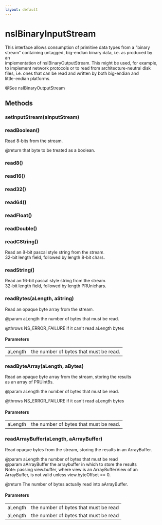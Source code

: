 ```yaml
---
layout: default
---
```


# nsIBinaryInputStream #
  
This interface allows consumption of primitive data types from a "binary  
stream" containing untagged, big-endian binary data, i.e. as produced by an  
implementation of nsIBinaryOutputStream.  This might be used, for example,  
to implement network protocols or to read from architecture-neutral disk  
files, i.e. ones that can be read and written by both big-endian and  
little-endian platforms.  
  
@See nsIBinaryOutputStream  
  

## Methods ##

### setInputStream(aInputStream) ###

### readBoolean() ###
  
Read 8-bits from the stream.  
  
@return that byte to be treated as a boolean.  
  

### read8() ###

### read16() ###

### read32() ###

### read64() ###

### readFloat() ###

### readDouble() ###

### readCString() ###
  
Read an 8-bit pascal style string from the stream.  
32-bit length field, followed by length 8-bit chars.  
  

### readString() ###
  
Read an 16-bit pascal style string from the stream.  
32-bit length field, followed by length PRUnichars.  
  

### readBytes(aLength, aString) ###
  
Read an opaque byte array from the stream.  
  
@param aLength the number of bytes that must be read.  
  
@throws NS_ERROR_FAILURE if it can't read aLength bytes  
  

#### Parameters ####

<table>

<tr>
<td>aLength</td>
<td>the number of bytes that must be read.  
</td>
</tr>

</table>

### readByteArray(aLength, aBytes) ###
  
Read an opaque byte array from the stream, storing the results  
as an array of PRUint8s.  
  
@param aLength the number of bytes that must be read.  
  
@throws NS_ERROR_FAILURE if it can't read aLength bytes  
  

#### Parameters ####

<table>

<tr>
<td>aLength</td>
<td>the number of bytes that must be read.  
</td>
</tr>

</table>

### readArrayBuffer(aLength, aArrayBuffer) ###
  
Read opaque bytes from the stream, storing the results in an ArrayBuffer.  
  
@param aLength the number of bytes that must be read  
@param aArrayBuffer the arraybuffer in which to store the results  
Note: passing view.buffer, where view is an ArrayBufferView of an  
      ArrayBuffer, is not valid unless view.byteOffset == 0.  
  
@return The number of bytes actually read into aArrayBuffer.  
  

#### Parameters ####

<table>

<tr>
<td>aLength</td>
<td>the number of bytes that must be read  
</td>
</tr>

<tr>
<td>aLength</td>
<td>the number of bytes that must be read  
</td>
</tr>

</table>
